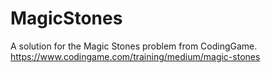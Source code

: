 # MagicStones
A solution for the Magic Stones problem from CodingGame. https://www.codingame.com/training/medium/magic-stones
